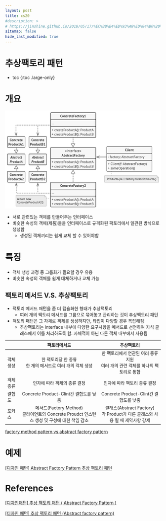 ```yaml
---
layout: post
title: cs20
#description: >
# https://jinshine.github.io/2018/05/17/%EC%BB%B4%ED%93%A8%ED%84%B0%20%EA%B8%B0%EC%B4%88/%EB%A9%94%EB%AA%A8%EB%A6%AC%EA%B5%AC%EC%A1%B0/
sitemap: false
hide_last_modified: true
---
```

# 추상팩토리 패턴

* toc
{:toc .large-only}

# 개요
![](/assets/img/cs/abstractFactory.png)
- 서로 관련있는 객체를 만들어주는 인터페이스
- 비슷한 속성의 객체(제품)들을 인터페이스로 규격화된 팩토리에서 일관된 방식으로 생성함
  - 생성된 객체끼리는 쉽게 교체 할 수 있어야함

# 특징
- 객체 생성 과정 중 그룹화가 필요할 경우 유용
- 비슷한 속성의 객체를 쉽게 대체하거나 교체 가능

## 팩토리 메서드 V.S. 추상팩토리
- 팩토리 메서드 패턴을 좀 더 캡슐화한 형태가 추상팩토리
  - 여러 개의 팩토리 메서드를 그룹으로 묶어놓고 관리하는 것이 추상팩토리 패턴
- 팩토리 패턴은 그 자체로 객체를 생성하지만, 타입이 다양할 경우 복잡해짐
  - 추상팩토리는 interface 내부에 다양한 요구사항을 메서드로 선언하여 자식 클래스에서 이를 처리하도록 함. 자체적이 아닌 다른 객체 내부에서 사용됨

||팩토리메서드|추상팩토리|
|--|:--:|:--:|
|객체생성|한 팩토리당 한 종류<br>한 개의 메서드로 여러 개의 객체 생성|한 팩토리에서 연관된 여러 종류 지원<br>여러 개의 관련 객체를 하나의 팩토리로 통합|
|객체종류|인자에 따라 객체의 종류 결정|인자에 따라 팩토리 종류 결정|
|결합도|Concrete Product-Clint간 결합도를 낮춤|Concrete Product-Clint간 결합도를 낮춤|
|포커스|메서드(Factory Method)<br>클라이언트의 Concrete Proudct 인스턴스 생성 및 구성에 대한 책임 감소|클래스(Abstract Factory)<br>각 Product가 다른 클래스와 사용 될 때 제약사항 강제|

[factory method pattern vs abstract factory pattern](https://beomseok95.tistory.com/246)

# 예제

[[디자인 패턴] Abstract Factory Pattern 추상 팩토리 패턴](https://flower0.tistory.com/416)




# References

[[디자인패턴] 추상 팩토리 패턴 ( Abstract Factory Pattern )](https://victorydntmd.tistory.com/300)

[[디자인 패턴] 추상 팩토리 패턴 (Abstract factory pattern)](https://spiralmoon.tistory.com/entry/%EB%94%94%EC%9E%90%EC%9D%B8-%ED%8C%A8%ED%84%B4-%EC%B6%94%EC%83%81-%ED%8C%A9%ED%86%A0%EB%A6%AC-%ED%8C%A8%ED%84%B4-Abstract-factory-pattern)